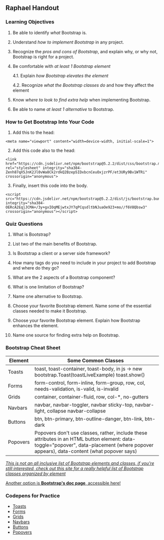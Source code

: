 ## Raphael Handout

### Learning Objectives

1. Be able to identify *what* Bootstrap is.

2. Understand *how to implement Bootstrap* in any project.

3. Recognize the *pros and cons of Bootstrap*, and explain why, or why not, Bootstrap is right for a project.

4. Be comfortable with *at least 1 Bootstrap element*

    4.1. Explain *how Bootstrap elevates the element*
  
    4.2. Recognize *what the Bootstrap classes do* and how they affect the element
  
5. Know *where to look to find extra help* when implementing Bootstrap.

6. Be able to name *at least 1 alternative* to Bootstrap.

### How to Get Bootstrap Into Your Code

1. Add this to the head:
```
<meta name="viewport" content="width=device-width, initial-scale=1">
```
2. Add this code also to the head:
```
<link href="https://cdn.jsdelivr.net/npm/bootstrap@5.2.2/dist/css/bootstrap.min.css" rel="stylesheet" integrity="sha384-Zenh87qX5JnK2Jl0vWa8Ck2rdkQ2Bzep5IDxbcnCeuOxjzrPF/et3URy9Bv1WTRi" crossorigin="anonymous">
```

3. Finally, insert this code into the body.
```
<script src="https://cdn.jsdelivr.net/npm/bootstrap@5.2.2/dist/js/bootstrap.bundle.min.js" integrity="sha384-OERcA2EqjJCMA+/3y+gxIOqMEjwtxJY7qPCqsdltbNJuaOe923+mo//f6V8Qbsw3" crossorigin="anonymous"></script>
```

### Quiz Questions

1. What is Bootstrap?

2. List two of the main benefits of Bootstrap.

3. Is Bootstrap a client or a server side framework?

4. How many tags do you need to include in your project to add Bootstrap and where do they go?

5. What are the 2 aspects of a Bootstrap component?

6. What is one limitation of Bootstrap?

7. Name one alternative to Bootstrap.

8. Choose your favorite Bootstrap element. Name some of the essential classes needed to make it Bootstrap.

9. Choose your favorite Bootstrap element. Explain how Bootstrap enhances the element.

10. Name one source for finding extra help on Bootstrap.

### Bootstrap Cheat Sheet

| Element | Some Common Classes |
| ------- | ------- |
| Toasts | toast, toast-container, toast-body, in js -> new bootstrap.Toast(toastLiveExample) toast.show() |
| Forms | form-control, form-inline, form-group, row, col, needs-validation, is-valid, is-invalid |
| Grids | container, container-fluid, row, col-\*, no-gutters |
| Navbars | navbar, navbar-toggler, navbar sticky-top, navbar-light, collapse navbar-collapse |
| Buttons | btn, btn-primary, btn-outline-danger, btn-link, btn-dark |
| Popovers | Popovers don't use classes, rather, include these attributes in an HTML button element: data-toggle="popover", data-placement (where popover appears), data-content (what popover says) |

[*This is not an all inclusive list of Bootstrap elements and classes, if you're still interested, check out this site for a really helpful list of Bootstrap classes organized by element*](https://hackerthemes.com/bootstrap-cheatsheet/)

[Another option is **Bootstrap's doc page**, accessible here!](https://getbootstrap.com/docs/5.2/getting-started/introduction/)

### Codepens for Practice

- [Toasts](https://codepen.io/ediey/pen/ZEROMqY)
- [Forms](https://codepen.io/ediey/pen/ZERpjGJ?editors=1010)
- [Grids](https://codepen.io/margoth/pen/wvXzxoM)
- [Navbars](https://codepen.io/zhao-sherry/pen/KKegLpj)
- [Buttons](https://codepen.io/zhao-sherry/pen/WNyxbxY)
- [Popovers](https://codepen.io/kubiteddie/pen/QWxKZyR)
